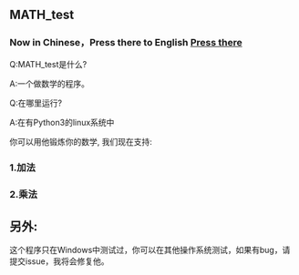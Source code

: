 ## MATH_test
### Now in Chinese，Press there to English [Press there](https://github.com/KEYS-ME/MATH_-)

Q:MATH_test是什么?

A:一个做数学的程序。

Q:在哪里运行?

A:在有Python3的linux系统中

你可以用他锻炼你的数学, 我们现在支持: 

### 1.加法

### 2.乘法

## 另外:

这个程序只在Windows中测试过，你可以在其他操作系统测试，如果有bug，请提交issue，我将会修复他。